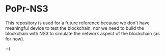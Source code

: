 # PoPr-NS3
This repository is used for a future reference because we don't have meaningful device to test the blockchain, nor we need to build the blockchain with NS3 to simulate the network aspect of the blockchain (as for now).

:-(
